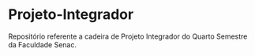 # Projeto-Integrador
Repositório referente a cadeira de Projeto Integrador do Quarto Semestre da Faculdade Senac.
